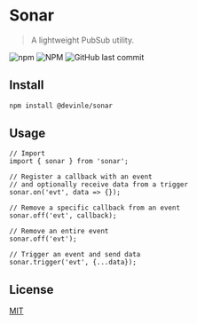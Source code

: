# Sonar

> A lightweight PubSub utility.

![npm](https://img.shields.io/npm/v/@devinle/sonar.svg)
![NPM](https://img.shields.io/npm/l/@devinle/sonar.svg)
![GitHub last commit](https://img.shields.io/github/last-commit/devinle/sonar.svg)

## Install

```bash
npm install @devinle/sonar
```

## Usage

```
// Import
import { sonar } from 'sonar';

// Register a callback with an event
// and optionally receive data from a trigger
sonar.on('evt', data => {});

// Remove a specific callback from an event
sonar.off('evt', callback);

// Remove an entire event
sonar.off('evt');

// Trigger an event and send data
sonar.trigger('evt', {...data});
```

## License

[MIT](http://vjpr.mit-license.org)
